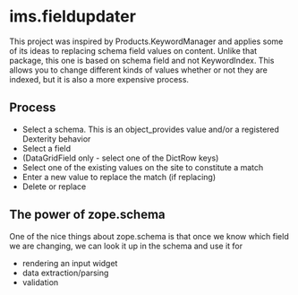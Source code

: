 # ims.fieldupdater

This project was inspired by Products.KeywordManager and applies some of its ideas to replacing schema field values
on content. Unlike that package, this one is based on schema field and not KeywordIndex. This allows you to change
different kinds of values whether or not they are indexed, but it is also a more expensive process.

## Process
- Select a schema. This is an object_provides value and/or a registered Dexterity behavior
- Select a field
- (DataGridField only - select one of the DictRow keys)
- Select one of the existing values on the site to constitute a match
- Enter a new value to replace the match (if replacing)
- Delete or replace

## The power of zope.schema

One of the nice things about zope.schema is that once we know which field
we are changing, we can look it up in the schema and use it for
- rendering an input widget
- data extraction/parsing
- validation
